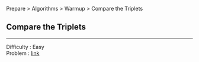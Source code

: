 Prepare > Algorithms > Warmup > Compare the Triplets
## Compare the Triplets

---

Difficulty : Easy  
Problem : <a href="https://www.hackerrank.com/challenges/compare-the-triplets/problem" target="_blank">link</a>